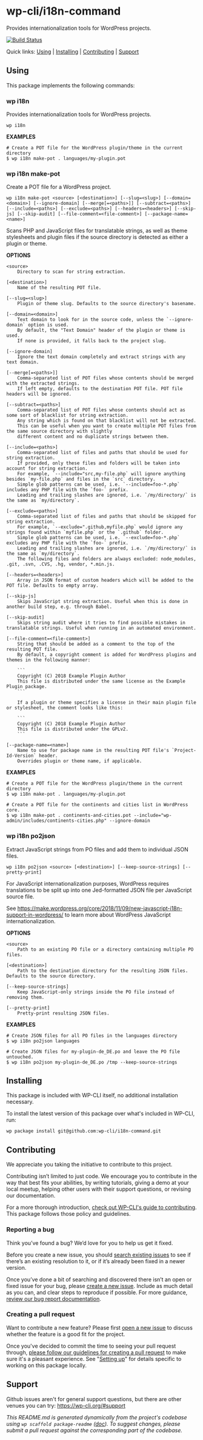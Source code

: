 wp-cli/i18n-command
===================

Provides internationalization tools for WordPress projects.

[![Build Status](https://travis-ci.org/wp-cli/i18n-command.svg?branch=master)](https://travis-ci.org/wp-cli/i18n-command)

Quick links: [Using](#using) | [Installing](#installing) | [Contributing](#contributing) | [Support](#support)

## Using

This package implements the following commands:

### wp i18n

Provides internationalization tools for WordPress projects.

~~~
wp i18n
~~~

**EXAMPLES**

    # Create a POT file for the WordPress plugin/theme in the current directory
    $ wp i18n make-pot . languages/my-plugin.pot



### wp i18n make-pot

Create a POT file for a WordPress project.

~~~
wp i18n make-pot <source> [<destination>] [--slug=<slug>] [--domain=<domain>] [--ignore-domain] [--merge[=<paths>]] [--subtract=<paths>] [--include=<paths>] [--exclude=<paths>] [--headers=<headers>] [--skip-js] [--skip-audit] [--file-comment=<file-comment>] [--package-name=<name>]
~~~

Scans PHP and JavaScript files for translatable strings, as well as theme stylesheets and plugin files
if the source directory is detected as either a plugin or theme.

**OPTIONS**

	<source>
		Directory to scan for string extraction.

	[<destination>]
		Name of the resulting POT file.

	[--slug=<slug>]
		Plugin or theme slug. Defaults to the source directory's basename.

	[--domain=<domain>]
		Text domain to look for in the source code, unless the `--ignore-domain` option is used.
		By default, the "Text Domain" header of the plugin or theme is used.
		If none is provided, it falls back to the project slug.

	[--ignore-domain]
		Ignore the text domain completely and extract strings with any text domain.

	[--merge[=<paths>]]
		Comma-separated list of POT files whose contents should be merged with the extracted strings.
		If left empty, defaults to the destination POT file. POT file headers will be ignored.

	[--subtract=<paths>]
		Comma-separated list of POT files whose contents should act as some sort of blacklist for string extraction.
		Any string which is found on that blacklist will not be extracted.
		This can be useful when you want to create multiple POT files from the same source directory with slightly
		different content and no duplicate strings between them.

	[--include=<paths>]
		Comma-separated list of files and paths that should be used for string extraction.
		If provided, only these files and folders will be taken into account for string extraction.
		For example, `--include="src,my-file.php` will ignore anything besides `my-file.php` and files in the `src` directory.
		Simple glob patterns can be used, i.e. `--include=foo-*.php` includes any PHP file with the `foo-` prefix.
		Leading and trailing slashes are ignored, i.e. `/my/directory/` is the same as `my/directory`.

	[--exclude=<paths>]
		Comma-separated list of files and paths that should be skipped for string extraction.
		For example, `--exclude=".github,myfile.php` would ignore any strings found within `myfile.php` or the `.github` folder.
		Simple glob patterns can be used, i.e. `--exclude=foo-*.php` excludes any PHP file with the `foo-` prefix.
		Leading and trailing slashes are ignored, i.e. `/my/directory/` is the same as `my/directory`.
		The following files and folders are always excluded: node_modules, .git, .svn, .CVS, .hg, vendor, *.min.js.

	[--headers=<headers>]
		Array in JSON format of custom headers which will be added to the POT file. Defaults to empty array.

	[--skip-js]
		Skips JavaScript string extraction. Useful when this is done in another build step, e.g. through Babel.

	[--skip-audit]
		Skips string audit where it tries to find possible mistakes in translatable strings. Useful when running in an automated environment.

	[--file-comment=<file-comment>]
		String that should be added as a comment to the top of the resulting POT file.
		By default, a copyright comment is added for WordPress plugins and themes in the following manner:

		```
		Copyright (C) 2018 Example Plugin Author
		This file is distributed under the same license as the Example Plugin package.
		```

		If a plugin or theme specifies a license in their main plugin file or stylesheet, the comment looks like this:

		```
		Copyright (C) 2018 Example Plugin Author
		This file is distributed under the GPLv2.
		```

	[--package-name=<name>]
		Name to use for package name in the resulting POT file's `Project-Id-Version` header.
		Overrides plugin or theme name, if applicable.

**EXAMPLES**

    # Create a POT file for the WordPress plugin/theme in the current directory
    $ wp i18n make-pot . languages/my-plugin.pot

    # Create a POT file for the continents and cities list in WordPress core.
    $ wp i18n make-pot . continents-and-cities.pot --include="wp-admin/includes/continents-cities.php" --ignore-domain



### wp i18n po2json

Extract JavaScript strings from PO files and add them to individual JSON files.

~~~
wp i18n po2json <source> [<destination>] [--keep-source-strings] [--pretty-print]
~~~

For JavaScript internationalization purposes, WordPress requires translations to be split up into
one Jed-formatted JSON file per JavaScript source file.

See https://make.wordpress.org/core/2018/11/09/new-javascript-i18n-support-in-wordpress/ to learn more
about WordPress JavaScript internationalization.

**OPTIONS**

	<source>
		Path to an existing PO file or a directory containing multiple PO files.

	[<destination>]
		Path to the destination directory for the resulting JSON files. Defaults to the source directory.

	[--keep-source-strings]
		Keep JavaScript-only strings inside the PO file instead of removing them.

	[--pretty-print]
		Pretty-print resulting JSON files.

**EXAMPLES**

    # Create JSON files for all PO files in the languages directory
    $ wp i18n po2json languages

    # Create JSON files for my-plugin-de_DE.po and leave the PO file untouched.
    $ wp i18n po2json my-plugin-de_DE.po /tmp --keep-source-strings

## Installing

This package is included with WP-CLI itself, no additional installation necessary.

To install the latest version of this package over what's included in WP-CLI, run:

    wp package install git@github.com:wp-cli/i18n-command.git

## Contributing

We appreciate you taking the initiative to contribute to this project.

Contributing isn’t limited to just code. We encourage you to contribute in the way that best fits your abilities, by writing tutorials, giving a demo at your local meetup, helping other users with their support questions, or revising our documentation.

For a more thorough introduction, [check out WP-CLI's guide to contributing](https://make.wordpress.org/cli/handbook/contributing/). This package follows those policy and guidelines.

### Reporting a bug

Think you’ve found a bug? We’d love for you to help us get it fixed.

Before you create a new issue, you should [search existing issues](https://github.com/wp-cli/i18n-command/issues?q=label%3Abug%20) to see if there’s an existing resolution to it, or if it’s already been fixed in a newer version.

Once you’ve done a bit of searching and discovered there isn’t an open or fixed issue for your bug, please [create a new issue](https://github.com/wp-cli/i18n-command/issues/new). Include as much detail as you can, and clear steps to reproduce if possible. For more guidance, [review our bug report documentation](https://make.wordpress.org/cli/handbook/bug-reports/).

### Creating a pull request

Want to contribute a new feature? Please first [open a new issue](https://github.com/wp-cli/i18n-command/issues/new) to discuss whether the feature is a good fit for the project.

Once you've decided to commit the time to seeing your pull request through, [please follow our guidelines for creating a pull request](https://make.wordpress.org/cli/handbook/pull-requests/) to make sure it's a pleasant experience. See "[Setting up](https://make.wordpress.org/cli/handbook/pull-requests/#setting-up)" for details specific to working on this package locally.

## Support

Github issues aren't for general support questions, but there are other venues you can try: https://wp-cli.org/#support


*This README.md is generated dynamically from the project's codebase using `wp scaffold package-readme` ([doc](https://github.com/wp-cli/scaffold-package-command#wp-scaffold-package-readme)). To suggest changes, please submit a pull request against the corresponding part of the codebase.*

